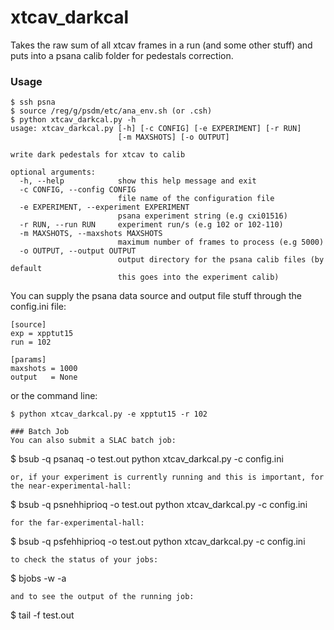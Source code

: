 # xtcav_darkcal
Takes the raw sum of all xtcav frames in a run (and some other stuff) and puts into a psana calib folder for pedestals correction. 

### Usage
```
$ ssh psna
$ source /reg/g/psdm/etc/ana_env.sh (or .csh)
$ python xtcav_darkcal.py -h
usage: xtcav_darkcal.py [-h] [-c CONFIG] [-e EXPERIMENT] [-r RUN]
                        [-m MAXSHOTS] [-o OUTPUT]

write dark pedestals for xtcav to calib

optional arguments:
  -h, --help            show this help message and exit
  -c CONFIG, --config CONFIG
                        file name of the configuration file
  -e EXPERIMENT, --experiment EXPERIMENT
                        psana experiment string (e.g cxi01516)
  -r RUN, --run RUN     experiment run/s (e.g 102 or 102-110)
  -m MAXSHOTS, --maxshots MAXSHOTS
                        maximum number of frames to process (e.g 5000)
  -o OUTPUT, --output OUTPUT
                        output directory for the psana calib files (by default
                        this goes into the experiment calib)
```

You can supply the psana data source and output file stuff through the config.ini file:
```
[source]
exp = xpptut15
run = 102

[params]
maxshots = 1000
output   = None 
```
or the command line:
```
$ python xtcav_darkcal.py -e xpptut15 -r 102

### Batch Job
You can also submit a SLAC batch job:
```
$ bsub -q psanaq -o test.out python xtcav_darkcal.py -c config.ini
```
or, if your experiment is currently running and this is important, for the near-experimental-hall:
```
$ bsub -q psnehhiprioq -o test.out python xtcav_darkcal.py -c config.ini
```
for the far-experimental-hall:
```
$ bsub -q psfehhiprioq -o test.out python xtcav_darkcal.py -c config.ini
```
to check the status of your jobs:
```
$ bjobs -w -a
```
and to see the output of the running job:
```
$ tail -f test.out
```
